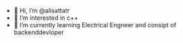 - 👋 Hi, I’m @alisattatr
- 👀 I’m interested in c++ 
- 🌱 I’m currently learning Electrical Engneer and consipt of backenddevloper
  

<!---
alisattatr20990/alisattatr20990 is a ✨ special ✨ repository because its `README.md` (this file) appears on your GitHub profile.
You can click the Preview link to take a look at your changes.
--->
